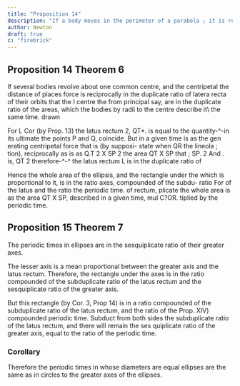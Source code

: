 ```yaml
---
title: "Proposition 14"
description: "If a body moves in the perimeter of a parabola ; it is required to find law of the centripetal force tending to the focus of that figure"
author: Newton
draft: true
c: "firebrick"
---
```




## Proposition 14 Theorem 6

If several bodies revolve about one common centre, and the centripetal the distance of places force is reciprocally in the duplicate ratio of latera recta of their orbits that the
I
centre
the
from
principal
say,
are in the duplicate ratio of the areas, which the bodies by radii
to the centre describe it\ the same time.
drawn

For
L
Cor
(by Prop. 13) the latus rectum
2,
QT*.
is
equal to the quantity-^-in
its
ultimate
the points P and Q, coincide.
But
in a given time is as the gen
erating centripetal force that is (by supposi-
state
when
QR
the lineola
;
tion), reciprocally as
is
as
Q.T 2 X SP 2
the area
QT
X
SP
that
;
SP.
2
And
.
is,
QT
2
therefore-^-^
the latus rectum
L
is
in the duplicate ratio of


Hence the whole area of the ellipsis, and the rectangle under the
which
is proportional to it, is in the ratio
axes,
compounded of the subdu-
ratio
For
of
the
latus
and
the
ratio
the periodic time.
of
rectum,
plicate
the whole area is as the area QT X SP, described in a given time, mul
C?OR.
tiplied
by the periodic time.


## Proposition 15 Theorem 7

The periodic times in ellipses are in the sesquiplicate ratio of their greater axes.

The lesser axis is a mean proportional between the greater axis and the latus rectum. Therefore, the rectangle under the axes is in the ratio compounded of the  subduplicate ratio of the latus rectum and the sesquiplicate ratio of the greater axis.

But this rectangle (by Cor. 3, Prop 14) is 
in a ratio compounded of the subduplicate ratio of the latus rectum, and the ratio of the 
Prop. XIV)
compounded
 periodic time.
Subduct from both sides
the subduplicate ratio of the latus rectum, and there will remain the ses
quiplicate ratio of the greater axis, equal to the ratio of the periodic time.

### Corollary 

Therefore the periodic times in whose diameters are equal ellipses are the same as in circles to the greater axes of the ellipses.

